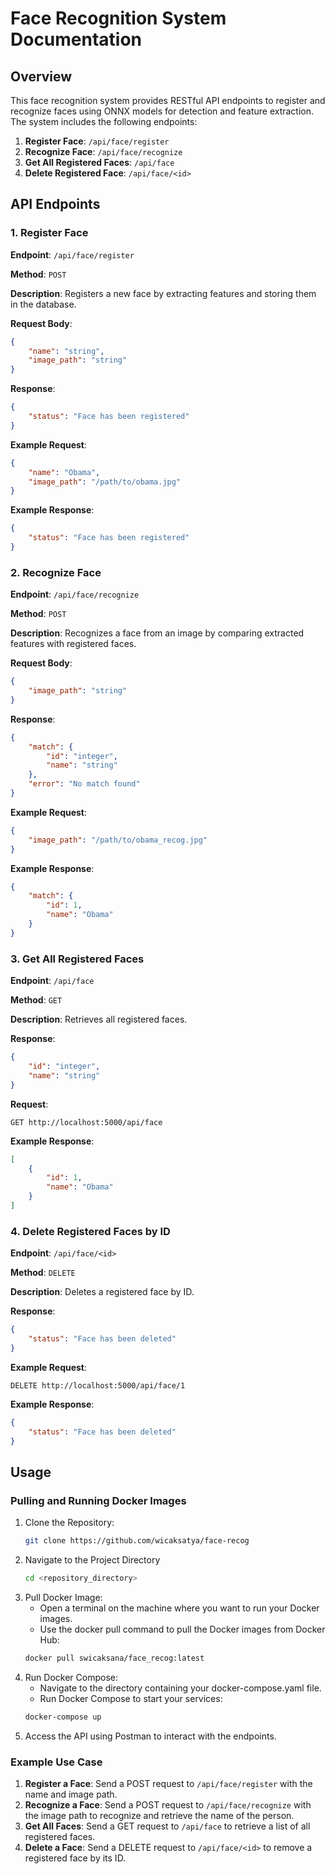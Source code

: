 # Face Recognition System Documentation

## Overview

This face recognition system provides RESTful API endpoints to register and recognize faces using ONNX models for detection and feature extraction. The system includes the following endpoints:

1. **Register Face**: `/api/face/register`
2. **Recognize Face**: `/api/face/recognize`
3. **Get All Registered Faces**: `/api/face`
4. **Delete Registered Face**: `/api/face/<id>`

## API Endpoints

### 1. Register Face

**Endpoint**: `/api/face/register`

**Method**: `POST`

**Description**: Registers a new face by extracting features and storing them in the database.

**Request Body**:
```json
{
    "name": "string",      
    "image_path": "string" 
}
```

**Response**:
```json
{
    "status": "Face has been registered"
}
```

**Example Request**:
```json
{
    "name": "Obama",     
    "image_path": "/path/to/obama.jpg"
}
```

**Example Response**:
```json
{
    "status": "Face has been registered"
}
```

### 2. Recognize Face

**Endpoint**: `/api/face/recognize`

**Method**: `POST`

**Description**: Recognizes a face from an image by comparing extracted features with registered faces.

**Request Body**:
```json
{     
    "image_path": "string" 
}
```

**Response**:
```json
{
    "match": {
        "id": "integer",   
        "name": "string"    
    },
    "error": "No match found"
}
```

**Example Request**:
```json
{
    "image_path": "/path/to/obama_recog.jpg"
}
```

**Example Response**:
```json
{
    "match": {
        "id": 1,   
        "name": "Obama"    
    }
}
```

### 3. Get All Registered Faces

**Endpoint**: `/api/face`

**Method**: `GET`

**Description**: Retrieves all registered faces.

**Response**:
```json
{
    "id": "integer",   
    "name": "string"
}
```

**Request**:
```http
GET http://localhost:5000/api/face
```

**Example Response**:
```json
[
    {
        "id": 1,   
        "name": "Obama"
    }
]
```

### 4. Delete Registered Faces by ID

**Endpoint**: `/api/face/<id>`

**Method**: `DELETE`

**Description**: Deletes a registered face by ID.

**Response**:
```json
{
    "status": "Face has been deleted"
}
```

**Example Request**:
```http
DELETE http://localhost:5000/api/face/1
```

**Example Response**:
```json
{
    "status": "Face has been deleted"
}
```

## Usage

### Pulling and Running Docker Images
1. Clone the Repository:
   ```bash
   git clone https://github.com/wicaksatya/face-recog
   ```
2. Navigate to the Project Directory
   ```bash
   cd <repository_directory>
   ``` 
3. Pull Docker Image:
   * Open a terminal on the machine where you want to run your Docker images.
   * Use the docker pull command to pull the Docker images from Docker Hub:
   ```bash
   docker pull swicaksana/face_recog:latest
   ```  
4. Run Docker Compose:
   * Navigate to the directory containing your docker-compose.yaml file.
   * Run Docker Compose to start your services:
   ```bash
   docker-compose up
   ```
5. Access the API using Postman to interact with the endpoints.

### Example Use Case
1. **Register a Face**:
   Send a POST request to `/api/face/register` with the name and image path.
2. **Recognize a Face**:
   Send a POST request to `/api/face/recognize` with the image path to recognize and retrieve the name of the person.
3. **Get All Faces**:
   Send a GET request to `/api/face` to retrieve a list of all registered faces.
4. **Delete a Face**:
   Send a DELETE request to `/api/face/<id>` to remove a registered face by its ID.
